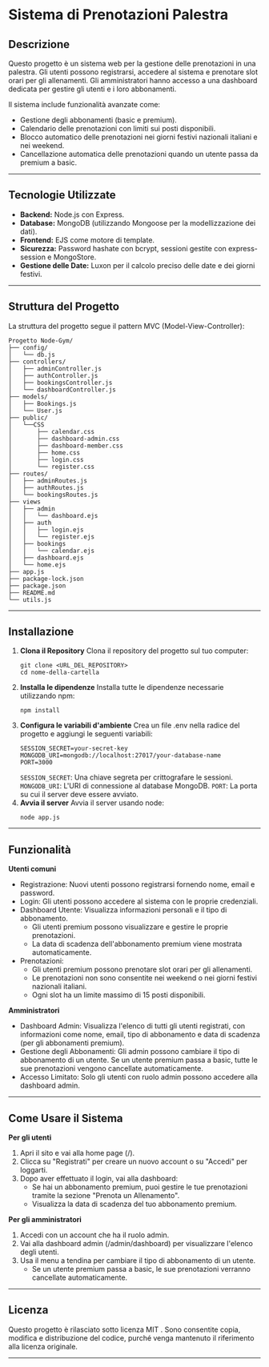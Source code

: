 # Sistema di Prenotazioni Palestra

## Descrizione
Questo progetto è un sistema web per la gestione delle prenotazioni in una palestra. Gli utenti possono registrarsi, accedere al sistema e prenotare slot orari per gli allenamenti. Gli amministratori hanno accesso a una dashboard dedicata per gestire gli utenti e i loro abbonamenti.

Il sistema include funzionalità avanzate come:
- Gestione degli abbonamenti (basic e premium).
- Calendario delle prenotazioni con limiti sui posti disponibili.
- Blocco automatico delle prenotazioni nei giorni festivi nazionali italiani e nei weekend.
- Cancellazione automatica delle prenotazioni quando un utente passa da premium a basic.

---

## Tecnologie Utilizzate
- **Backend:** Node.js con Express.
- **Database:** MongoDB (utilizzando Mongoose per la modellizzazione dei dati).
- **Frontend:** EJS come motore di template.
- **Sicurezza:** Password hashate con bcrypt, sessioni gestite con express-session e MongoStore.
- **Gestione delle Date:** Luxon per il calcolo preciso delle date e dei giorni festivi.

---

## Struttura del Progetto
La struttura del progetto segue il pattern MVC (Model-View-Controller):
```
Progetto Node-Gym/
├── config/
│   └── db.js
├── controllers/
│   ├── adminController.js
│   ├── authController.js
│   ├── bookingsController.js
│   └── dashboardController.js
├── models/
│   ├── Bookings.js
│   └── User.js
├── public/
│   └──CSS
│       ├── calendar.css
│       ├── dashboard-admin.css
│       ├── dashboard-member.css
│       ├── home.css
│       ├── login.css
│       └── register.css
├── routes/
│   ├── adminRoutes.js
│   ├── authRoutes.js
│   └── bookingsRoutes.js
├── views
│   ├── admin
│   │   └── dashboard.ejs
│   ├── auth
│   │   ├── login.ejs
│   │   └── register.ejs
│   ├── bookings
│   │   └── calendar.ejs
│   ├── dashboard.ejs 
│   └── home.ejs
├── app.js
├── package-lock.json
├── package.json
├── README.md
└── utils.js
```

---

## Installazione

1. **Clona il Repository**
   Clona il repository del progetto sul tuo computer:
   ```
   git clone <URL_DEL_REPOSITORY>
   cd nome-della-cartella
   ```
2. **Installa le dipendenze**
    Installa tutte le dipendenze necessarie utilizzando npm:
    ```
    npm install
    ```
3. **Configura le variabili d'ambiente**
    Crea un file .env nella radice del progetto e aggiungi le seguenti variabili:
    ```
    SESSION_SECRET=your-secret-key
    MONGODB_URI=mongodb://localhost:27017/your-database-name
    PORT=3000
    ```
    `SESSION_SECRET`: Una chiave segreta per crittografare le sessioni.
    `MONGODB_URI`: L'URI di connessione al database MongoDB.
    `PORT`: La porta su cui il server deve essere avviato.
4. **Avvia il server**
    Avvia il server usando node:
    ```
    node app.js
    ```

---

## Funzionalità

**Utenti comuni**
- Registrazione: Nuovi utenti possono registrarsi fornendo nome, email e password.
- Login: Gli utenti possono accedere al sistema con le proprie credenziali.
- Dashboard Utente: Visualizza informazioni personali e il tipo di abbonamento.
    - Gli utenti premium possono visualizzare e gestire le proprie prenotazioni.
    - La data di scadenza dell'abbonamento premium viene mostrata automaticamente.
- Prenotazioni:
    - Gli utenti premium possono prenotare slot orari per gli allenamenti.
    - Le prenotazioni non sono consentite nei weekend o nei giorni festivi nazionali italiani.
    - Ogni slot ha un limite massimo di 15 posti disponibili.

**Amministratori**
- Dashboard Admin: Visualizza l'elenco di tutti gli utenti registrati, con informazioni come nome, email, tipo di abbonamento e data di scadenza (per gli abbonamenti premium).
- Gestione degli Abbonamenti: Gli admin possono cambiare il tipo di abbonamento di un utente.
Se un utente premium passa a basic, tutte le sue prenotazioni vengono cancellate automaticamente.
- Accesso Limitato: Solo gli utenti con ruolo admin possono accedere alla dashboard admin.

---

## Come Usare il Sistema

**Per gli utenti**
1. Apri il sito e vai alla home page (/).
2. Clicca su "Registrati" per creare un nuovo account o su "Accedi" per loggarti.
3. Dopo aver effettuato il login, vai alla dashboard:
    - Se hai un abbonamento premium, puoi gestire le tue prenotazioni tramite la sezione "Prenota un Allenamento".
    - Visualizza la data di scadenza del tuo abbonamento premium.

**Per gli amministratori**
1. Accedi con un account che ha il ruolo admin.
2. Vai alla dashboard admin (/admin/dashboard) per visualizzare l'elenco degli utenti.
3. Usa il menu a tendina per cambiare il tipo di abbonamento di un utente.
    - Se un utente premium passa a basic, le sue prenotazioni verranno cancellate automaticamente.

--- 

## Licenza

Questo progetto è rilasciato sotto licenza MIT . Sono consentite copia, modifica e distribuzione del codice, purché venga mantenuto il riferimento alla licenza originale.

--- 